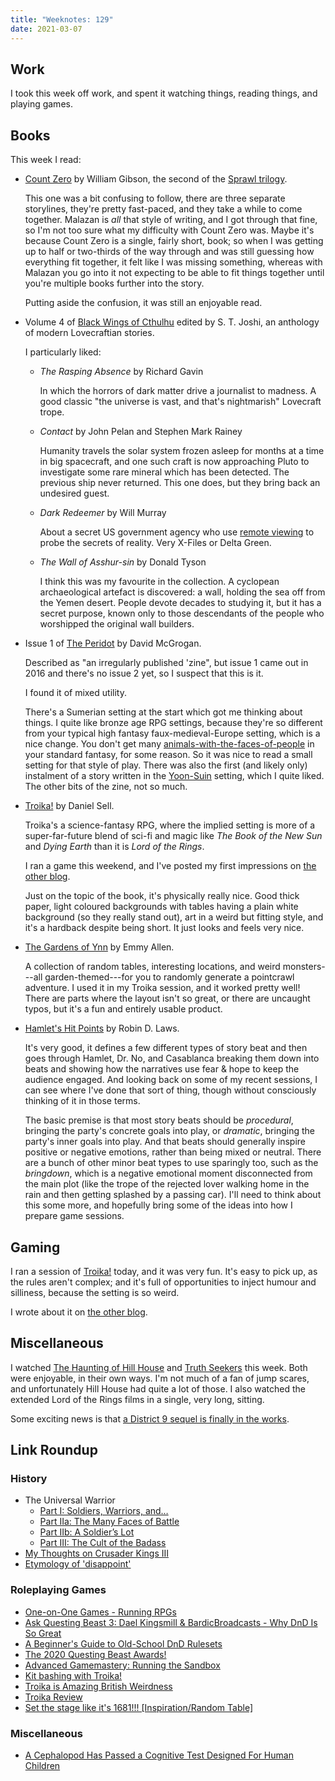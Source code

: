```yaml
---
title: "Weeknotes: 129"
date: 2021-03-07
---
```


## Work

I took this week off work, and spent it watching things, reading
things, and playing games.

## Books

This week I read:

- [Count Zero][] by William Gibson, the second of the [Sprawl trilogy][].

  This one was a bit confusing to follow, there are three separate
  storylines, they're pretty fast-paced, and they take a while to come
  together.  Malazan is *all* that style of writing, and I got through
  that fine, so I'm not too sure what my difficulty with Count Zero
  was.  Maybe it's because Count Zero is a single, fairly short, book;
  so when I was getting up to half or two-thirds of the way through
  and was still guessing how everything fit together, it felt like I
  was missing something, whereas with Malazan you go into it not
  expecting to be able to fit things together until you're multiple
  books further into the story.

  Putting aside the confusion, it was still an enjoyable read.

- Volume 4 of [Black Wings of Cthulhu][] edited by S. T. Joshi, an
  anthology of modern Lovecraftian stories.

  I particularly liked:

  - *The Rasping Absence* by Richard Gavin

    In which the horrors of dark matter drive a journalist to madness.
    A good classic "the universe is vast, and that's nightmarish"
    Lovecraft trope.

  - *Contact* by John Pelan and Stephen Mark Rainey

    Humanity travels the solar system frozen asleep for months at a
    time in big spacecraft, and one such craft is now approaching
    Pluto to investigate some rare mineral which has been detected.
    The previous ship never returned.  This one does, but they bring
    back an undesired guest.

  - *Dark Redeemer* by Will Murray

    About a secret US government agency who use [remote viewing][] to
    probe the secrets of reality.  Very X-Files or Delta Green.

  - *The Wall of Asshur-sin* by Donald Tyson

    I think this was my favourite in the collection.  A cyclopean
    archaeological artefact is discovered: a wall, holding the sea off
    from the Yemen desert.  People devote decades to studying it, but
    it has a secret purpose, known only to those descendants of the
    people who worshipped the original wall builders.

- Issue 1 of [The Peridot][] by David McGrogan.

  Described as "an irregularly published 'zine", but issue 1 came out
  in 2016 and there's no issue 2 yet, so I suspect that this is it.

  I found it of mixed utility.

  There's a Sumerian setting at the start which got me thinking about
  things.  I quite like bronze age RPG settings, because they're so
  different from your typical high fantasy faux-medieval-Europe
  setting, which is a nice change.  You don't get many
  [animals-with-the-faces-of-people][] in your standard fantasy, for
  some reason.  So it was nice to read a small setting for that style
  of play.  There was also the first (and likely only) instalment of a
  story written in the [Yoon-Suin][] setting, which I quite liked.
  The other bits of the zine, not so much.

- [Troika!][] by Daniel Sell.

  Troika's a science-fantasy RPG, where the implied setting is more of
  a super-far-future blend of sci-fi and magic like *The Book of the
  New Sun* and *Dying Earth* than it is *Lord of the Rings*.

  I ran a game this weekend, and I've posted my first impressions on
  [the other blog][].

  Just on the topic of the book, it's physically really nice.  Good
  thick paper, light coloured backgrounds with tables having a plain
  white background (so they really stand out), art in a weird but
  fitting style, and it's a hardback despite being short.  It just
  looks and feels very nice.

- [The Gardens of Ynn][] by Emmy Allen.

  A collection of random tables, interesting locations, and weird
  monsters---all garden-themed---for you to randomly generate a
  pointcrawl adventure.  I used it in my Troika session, and it worked
  pretty well!  There are parts where the layout isn't so great, or
  there are uncaught typos, but it's a fun and entirely usable
  product.

- [Hamlet's Hit Points][] by Robin D. Laws.

  It's very good, it defines a few different types of story beat and
  then goes through Hamlet, Dr. No, and Casablanca breaking them down
  into beats and showing how the narratives use fear & hope to keep
  the audience engaged.  And looking back on some of my recent
  sessions, I can see where I've done that sort of thing, though
  without consciously thinking of it in those terms.

  The basic premise is that most story beats should be *procedural*,
  bringing the party's concrete goals into play, or *dramatic*,
  bringing the party's inner goals into play.  And that beats should
  generally inspire positive or negative emotions, rather than being
  mixed or neutral.  There are a bunch of other minor beat types to
  use sparingly too, such as the *bringdown*, which is a negative
  emotional moment disconnected from the main plot (like the trope of
  the rejected lover walking home in the rain and then getting
  splashed by a passing car).  I'll need to think about this some
  more, and hopefully bring some of the ideas into how I prepare game
  sessions.

[Count Zero]: https://en.wikipedia.org/wiki/Count_Zero
[Sprawl trilogy]: https://en.wikipedia.org/wiki/Sprawl_trilogy
[Black Wings of Cthulhu]: https://www.goodreads.com/book/show/25734101-black-wings-of-cthulhu
[The Peridot]: https://www.drivethrurpg.com/product/182353/The-Peridot-Issue-1
[The Gardens of Ynn]: https://www.drivethrurpg.com/product/237544/The-Gardens-Of-Ynn
[Troika!]: https://www.troikarpg.com/
[remote viewing]: https://en.wikipedia.org/wiki/Remote_viewing
[animals-with-the-faces-of-people]: https://en.wikipedia.org/wiki/Lamassu
[Yoon-Suin]: https://noisms-games.squarespace.com/creations/yoon-suin-the-purple-land
[the other blog]: https://www.lookwhattheshoggothdraggedin.com/post/first-impressions-troika.html
[Hamlet's Hit Points]: https://gameplaywright.net/books/hamlets-hit-points/


## Gaming

I ran a session of [Troika!][] today, and it was very fun.  It's easy
to pick up, as the rules aren't complex; and it's full of
opportunities to inject humour and silliness, because the setting is
so weird.

I wrote about it on [the other blog][].


## Miscellaneous

I watched [The Haunting of Hill House][] and [Truth Seekers][] this
week.  Both were enjoyable, in their own ways.  I'm not much of a fan
of jump scares, and unfortunately Hill House had quite a lot of those.
I also watched the extended Lord of the Rings films in a single, very
long, sitting.

Some exciting news is that [a District 9 sequel is finally in the
works][].

[The Haunting of Hill House]: https://en.wikipedia.org/wiki/The_Haunting_of_Hill_House_(TV_series)
[Truth Seekers]: https://en.wikipedia.org/wiki/Truth_Seekers
[a District 9 sequel is finally in the works]: https://www.comingsoon.net/movies/news/1164942-neill-blomkamp-announces-district-10-sequel-script-in-progress

## Link Roundup

### History

- The Universal Warrior
  - [Part I: Soldiers, Warriors, and…](https://acoup.blog/2021/01/29/collections-the-universal-warrior-part-i-soldiers-warriors-and/)
  - [Part IIa: The Many Faces of Battle](https://acoup.blog/2021/02/05/collections-the-universal-warrior-part-iia-the-many-faces-of-battle/)
  - [Part IIb: A Soldier’s Lot](https://acoup.blog/2021/02/12/collections-the-universal-warrior-part-iib-a-soldiers-lot/)
  - [Part III: The Cult of the Badass](https://acoup.blog/2021/02/19/collections-the-universal-warrior-part-iii-the-cult-of-the-badass/)
- [My Thoughts on Crusader Kings III](https://acoup.blog/2020/09/11/miscellanea-my-thoughts-on-crusader-kings-iii/)
- [Etymology of 'disappoint'](https://www.etymonline.com/word/disappoint)

### Roleplaying Games

- [One-on-One Games - Running RPGs](https://www.youtube.com/watch?v=1cYabwDZNAs)
- [Ask Questing Beast 3: Dael Kingsmill & BardicBroadcasts - Why DnD Is So Great](https://www.youtube.com/watch?v=s_IL82emfBA)
- [A Beginner's Guide to Old-School DnD Rulesets](https://www.youtube.com/watch?v=JHQaed6GAHc)
- [The 2020 Questing Beast Awards!](https://www.youtube.com/watch?v=8-Ipe1LZdVk)
- [Advanced Gamemastery: Running the Sandbox](https://www.youtube.com/watch?v=mDpoSNmey0c)
- [Kit bashing with Troika!](https://technoskald.me/2020/07/05/kit-bashing-with-troika/)
- [Troika is Amazing British Weirdness](https://www.technicalgrimoire.com/david/2019/06/troikareview)
- [Troika Review](https://cannibalhalflinggaming.com/2019/02/27/troika-review/)
- [Set the stage like it's 1681!!! [Inspiration/Random Table]](https://eldritchfields.blogspot.com/2021/03/set-stage-like-its-1681.html)

### Miscellaneous

- [A Cephalopod Has Passed a Cognitive Test Designed For Human Children](https://www.sciencealert.com/cuttlefish-can-pass-a-cognitive-test-designed-for-children)
